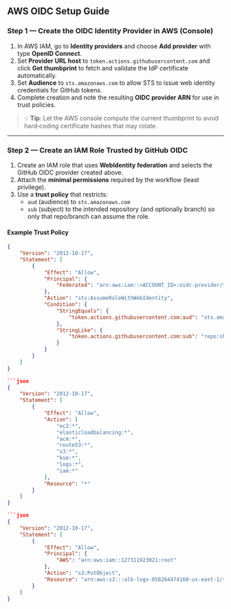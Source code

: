 ## AWS OIDC Setup Guide

### Step 1 — Create the OIDC Identity Provider in AWS (Console)

1. In AWS IAM, go to **Identity providers** and choose **Add provider** with type **OpenID Connect**.
2. Set **Provider URL host** to `token.actions.githubusercontent.com` and click **Get thumbprint** to fetch and validate the IdP certificate automatically.
3. Set **Audience** to `sts.amazonaws.com` to allow STS to issue web identity credentials for GitHub tokens.
4. Complete creation and note the resulting **OIDC provider ARN** for use in trust policies.

> 💡 **Tip**: Let the AWS console compute the current thumbprint to avoid hard‑coding certificate hashes that may rotate.

---

### Step 2 — Create an IAM Role Trusted by GitHub OIDC

1. Create an IAM role that uses **WebIdentity federation** and selects the GitHub OIDC provider created above.
2. Attach the **minimal permissions** required by the workflow (least privilege).
3. Use a **trust policy** that restricts:
   - `aud` (audience) to `sts.amazonaws.com`
   - `sub` (subject) to the intended repository (and optionally branch) so only that repo/branch can assume the role.

#### Example Trust Policy

```json
{
    "Version": "2012-10-17",
    "Statement": [
        {
            "Effect": "Allow",
            "Principal": {
                "Federated": "arn:aws:iam::<ACCOUNT_ID>:oidc-provider/token.actions.githubusercontent.com"
            },
            "Action": "sts:AssumeRoleWithWebIdentity",
            "Condition": {
                "StringEquals": {
                    "token.actions.githubusercontent.com:aud": "sts.amazonaws.com"
                },
                "StringLike": {
                    "token.actions.githubusercontent.com:sub": "repo:shubham-shewale/terraform-infrastructure:*"
                }
            }
        }
    ]
}

```json
{
    "Version": "2012-10-17",
    "Statement": [
        {
            "Effect": "Allow",
            "Action": [
                "ec2:*",
                "elasticloadbalancing:*",
                "acm:*",
                "route53:*",
                "s3:*",
                "ksm:*",
                "logs:*",
                "iam:*"
            ],
            "Resource": "*"
        }
    ]
}

```json
{
    "Version": "2012-10-17",
    "Statement": [
        {
            "Effect": "Allow",
            "Principal": {
                "AWS": "arn:aws:iam::127311923021:root"
            },
            "Action": "s3:PutObject",
            "Resource": "arn:aws:s3:::alb-logs-058264474160-us-east-1/*"
        }
    ]
}
